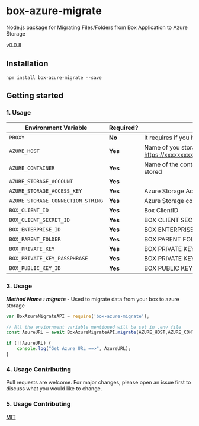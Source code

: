 # box-azure-migrate

Node.js package for Migrating Files/Folders from Box Application to Azure Storage

v0.0.8

## Installation

```
npm install box-azure-migrate --save
```


## Getting started

### 1. Usage



| Environment Variable   | Required? | Value                            |
| ---------------------- | --------- | -----------------------------------      |
| `PROXY`            | **No**   | It requires if you have proxy set up  |  
| `AZURE_HOST`            | **Yes**   | Name of you storage host i.e https://xxxxxxxxxx.blob.core.windows.net |             
| `AZURE_CONTAINER`            | **Yes**   | Name of the container where files will be stored |             
| `AZURE_STORAGE_ACCOUNT`            | **Yes**   | |          
| `AZURE_STORAGE_ACCESS_KEY`            | **Yes**   | Azure Storage Account name |     
| `AZURE_STORAGE_CONNECTION_STRING`            | **Yes**   | Azure Storage connection string |      
| `BOX_CLIENT_ID`            | **Yes**   | Box ClientID  |  
| `BOX_CLIENT_SECRET_ID`            | **Yes**   | BOX CLIENT SECRET ID  | 
| `BOX_ENTERPRISE_ID`            | **Yes**   |  BOX ENTERPRISE ID | 
| `BOX_PARENT_FOLDER`            | **Yes**   | BOX PARENT FOLDER  | 
| `BOX_PRIVATE_KEY`            | **Yes**   | BOX PRIVATE KEY  | 
| `BOX_PRIVATE_KEY_PASSPHRASE`            | **Yes**   | BOX PRIVATE KEY PASSPHRASE  | 
| `BOX_PUBLIC_KEY_ID`            | **Yes**   | BOX PUBLIC KEY ID  | 

### 3. Usage

***Method Name : migrate*** - Used to migrate data from your box to azure storage

```javascript
var BoxAzureMigrateAPI = require('box-azure-migrate');

// All the enviornment variable mentioned will be set in .env file
const AzureURL = await BoxAzureMigrateAPI.migrate(AZURE_HOST,AZURE_CONTAINER,AZURE_STORAGE_ACCOUNT,AZURE_STORAGE_ACCESS_KEY,PROXY,BOX_CLIENT_ID,BOX_CLIENT_SECRET_ID,BOX_PRIVATE_KEY,BOX_PRIVATE_KEY_ID,BOX_PRIVATE_KEY_PASSPHRASE,BOX_ENTERPRISE_ID,BOX_PARENT_FOLDER);

if (!!AzureURL) {
    console.log("Get Azure URL ==>", AzureURL);
}

```

### 4. Usage Contributing
Pull requests are welcome. For major changes, please open an issue first to discuss what you would like to change.

### 5. Usage Contributing
[MIT](https://choosealicense.com/licenses/mit/)
